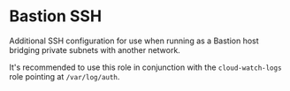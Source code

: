 # Bastion SSH

Additional SSH configuration for use when running as a Bastion host bridging private subnets
with another network.

It's recommended to use this role in conjunction with the `cloud-watch-logs` role pointing
at `/var/log/auth`.